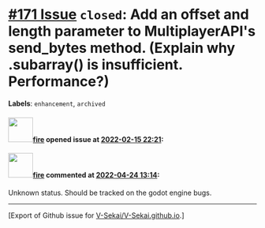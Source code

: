 # [\#171 Issue](https://github.com/V-Sekai/V-Sekai.github.io/issues/171) `closed`: Add an offset and length parameter to MultiplayerAPI's send_bytes method. (Explain why .subarray() is insufficient. Performance?)
**Labels**: `enhancement`, `archived`


#### <img src="https://avatars.githubusercontent.com/u/32321?u=c2e06a3d2b49a467aa907e54aa259516440267cc&v=4" width="50">[fire](https://github.com/fire) opened issue at [2022-02-15 22:21](https://github.com/V-Sekai/V-Sekai.github.io/issues/171):



#### <img src="https://avatars.githubusercontent.com/u/32321?u=c2e06a3d2b49a467aa907e54aa259516440267cc&v=4" width="50">[fire](https://github.com/fire) commented at [2022-04-24 13:14](https://github.com/V-Sekai/V-Sekai.github.io/issues/171#issuecomment-1107839745):

Unknown status. Should be tracked on the godot engine bugs.


-------------------------------------------------------------------------------



[Export of Github issue for [V-Sekai/V-Sekai.github.io](https://github.com/V-Sekai/V-Sekai.github.io).]

